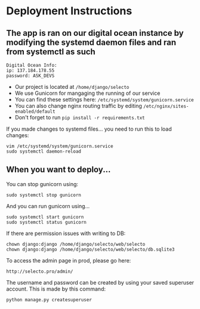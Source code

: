 # Deployment Instructions

## The app is ran on our digital ocean instance by modifying the systemd daemon files and ran from systemctl as such

```
Digital Ocean Info:
ip: 137.184.178.55
password: ASK_DEVS
```

- Our project is located at `/home/django/selecto`
- We use Gunicorn for mangaging the running of our service
- You can find these settings here: `/etc/systemd/system/gunicorn.service` 
- You can also change nginx routing traffic by editing `/etc/nginx/sites-enabled/default`
- Don't forget to run `pip install -r requirements.txt`

If you made changes to systemd files... you need to run this to load changes:
```
vim /etc/systemd/system/gunicorn.service
sudo systemctl daemon-reload
```

## When you want to deploy...

You can stop gunicorn using:
```
sudo systemctl stop gunicorn
```

And you can run gunicorn using...
```
sudo systemctl start gunicorn
sudo systemctl status gunicorn
```

If there are permission issues with writing to DB:
```
chown django:django /home/django/selecto/web/selecto
chown django:django /home/django/selecto/web/selecto/db.sqlite3
```

To access the admin page in prod, please go here:
```
http://selecto.pro/admin/
```

The username and password can be created by using your saved superuser account.
This is made by this command:
```
python manage.py createsuperuser

```
